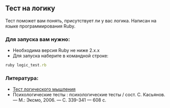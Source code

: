 ## Тест на логику

Тест поможет вам понять, присутствует ли у вас логика.
Написан на языке программирования Ruby.

### Для запуска вам нужно: 

* Необходима версия Ruby не ниже 2.x.x
* Для запуска наберите в командной строке:

```ruby
ruby logic_test.rb
```

### Литература:

* [Тест логического мышления](https://syntone.ru/psytesty/test-logicheskogo-myshleniya/)
* Психологические тесты : психологические тесты / сост. С. Касьянов. — М.: Эксмо, 2006. — С. 339-341 — 608 с.
